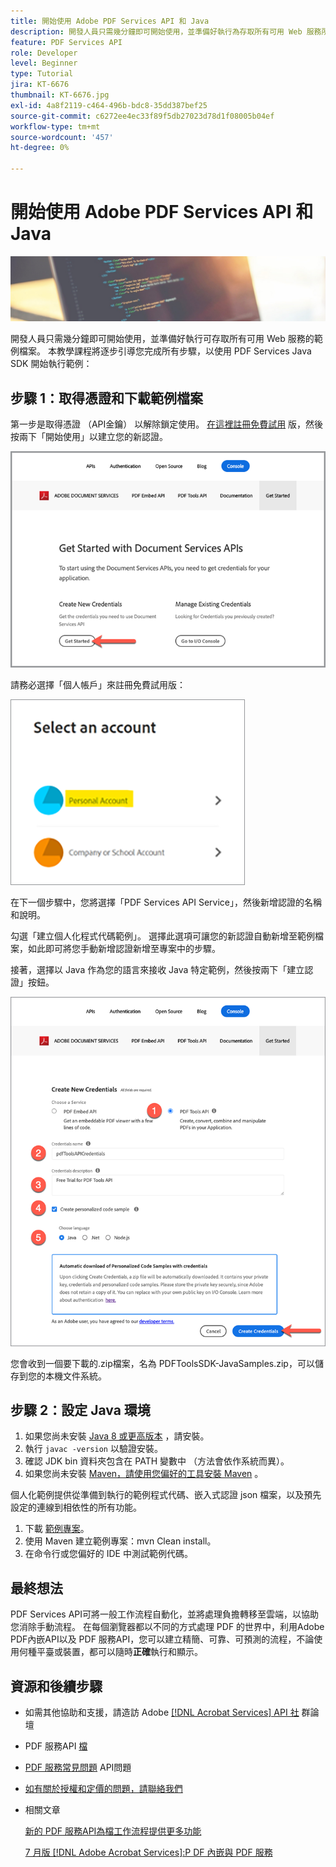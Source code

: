 ```yaml
---
title: 開始使用 Adobe PDF Services API 和 Java
description: 開發人員只需幾分鐘即可開始使用，並準備好執行為存取所有可用 Web 服務所提供的範例檔案
feature: PDF Services API
role: Developer
level: Beginner
type: Tutorial
jira: KT-6676
thumbnail: KT-6676.jpg
exl-id: 4a8f2119-c464-496b-bdc8-35dd387bef25
source-git-commit: c6272ee4ec33f89f5db27023d78d1f08005b04ef
workflow-type: tm+mt
source-wordcount: '457'
ht-degree: 0%

---
```


# 開始使用 Adobe PDF Services API 和 Java

![製作 PDF 主圖影像](assets/GettingStartedJava_hero.jpg)

開發人員只需幾分鐘即可開始使用，並準備好執行可存取所有可用 Web 服務的範例檔案。 本教學課程將逐步引導您完成所有步驟，以使用 PDF Services Java SDK 開始執行範例：

## 步驟 1：取得憑證和下載範例檔案

第一步是取得憑證 （API金鑰） 以解除鎖定使用。 [在這裡註冊免費試用](https://www.adobe.io/apis/documentcloud/dcsdk/gettingstarted.html) 版，然後按兩下「開始使用」以建立您的新認證。

![步驟 1](assets/GettingStartedJava_step1.png)

請務必選擇「個人帳戶」來註冊免費試用版：

![個人](assets/GettingStartedJava_personal.png)

在下一個步驟中，您將選擇「PDF Services API Service」，然後新增認證的名稱和說明。

勾選「建立個人化程式代碼範例」。 選擇此選項可讓您的新認證自動新增至範例檔案，如此即可將您手動新增認證新增至專案中的步驟。

接著，選擇以 Java 作為您的語言來接收 Java 特定範例，然後按兩下「建立認證」按鈕。

![憑據](assets/GettingStartedJava_credentials.png)

您會收到一個要下載的.zip檔案，名為 PDFToolsSDK-JavaSamples.zip，可以儲存到您的本機文件系統。

## 步驟 2：設定 Java 環境

1. 如果您尚未安裝 [Java 8 或更高版本](https://www.oracle.com/java/technologies/javase-downloads.html) ，請安裝。
1. 執行 `javac -version` 以驗證安裝。
1. 確認 JDK bin 資料夾包含在 PATH 變數中 （方法會依作系統而異）。
1. 如果您尚未安裝 [Maven，請使用您偏好的工具安裝 Maven](https://maven.apache.org/install.html) 。

個人化範例提供從準備到執行的範例程式代碼、嵌入式認證 json 檔案，以及預先設定的連線到相依性的所有功能。

1. 下載 [範例專案](https://github.com/adobe/pdftools-java-sdk-samples)。
1. 使用 Maven 建立範例專案：mvn Clean install。
1. 在命令行或您偏好的 IDE 中測試範例代碼。

## 最終想法

PDF Services API可將一般工作流程自動化，並將處理負擔轉移至雲端，以協助您消除手動流程。 在每個瀏覽器都以不同的方式處理 PDF 的世界中，利用Adobe PDF內嵌API以及 PDF 服務API，您可以建立精簡、可靠、可預測的流程，不論使用何種平臺或裝置，都可以隨時&#x200B;**正確**&#x200B;執行和顯示。

## 資源和後續步驟

* 如需其他協助和支援，請造訪 Adobe [[!DNL Acrobat Services] API 社](https://community.adobe.com/t5/document-cloud-sdk/bd-p/Document-Cloud-SDK?page=1&amp;sort=latest_replies&amp;filter=all) 群論壇

* PDF 服務API [檔](https://www.adobe.com/go/pdftoolsapi_doc)

* [PDF 服務常見問題](https://community.adobe.com/t5/contentarchivals/contentarchivedpage/message-uid/10726197) API問題

* [如有關於授權和定價的問題，請聯絡我們](https://www.adobe.com/go/pdftoolsapi_requestform)

* 相關文章

  [新的 PDF 服務API為檔工作流程提供更多功能](https://community.adobe.com/t5/acrobat-services-api-discussions/new-pdf-tools-api-brings-more-capabilities-for-document-services/m-p/11294170)

  [7 月版 [!DNL Adobe Acrobat Services]:P DF 內嵌與 PDF 服務](https://medium.com/adobetech/july-release-of-adobe-document-services-pdf-embed-and-pdf-tools-17211bf7776d)
